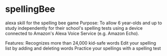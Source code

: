 # spellingBee
alexa skill for the spelling bee game
Purpose:
To allow 6 year-olds and up to study independently for their school's spelling tests using a device connected to Amazon's Alexa Voice Service (e.g. Amazon Echo).

Features:
Recognizes more than 24,000 kid-safe words
Edit your spelling list by adding and deleting words
Practice your spellings with a spelling test
